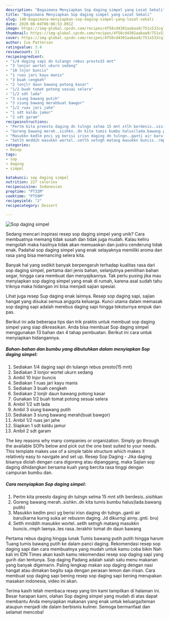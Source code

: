 ```yaml
---
description: "Bagaimana Menyiapkan Sop daging simpel yang Lezat Sekali"
title: "Bagaimana Menyiapkan Sop daging simpel yang Lezat Sekali"
slug: 140-bagaimana-menyiapkan-sop-daging-simpel-yang-lezat-sekali
date: 2020-08-04T06:08:53.891Z
image: https://img-global.cpcdn.com/recipes/4f58cd4301aabaa9/751x532cq70/sop-daging-simpel-foto-resep-utama.jpg
thumbnail: https://img-global.cpcdn.com/recipes/4f58cd4301aabaa9/751x532cq70/sop-daging-simpel-foto-resep-utama.jpg
cover: https://img-global.cpcdn.com/recipes/4f58cd4301aabaa9/751x532cq70/sop-daging-simpel-foto-resep-utama.jpg
author: Iva Patterson
ratingvalue: 3.4
reviewcount: 11
recipeingredient:
- "1/4 daging sapi dn tulangn rebus presto15 mnt"
- "3 lonjor wortel ukurn sedang"
- "10 lnjor buncis"
- "1 ruas jari kayu manis"
- "3 buah cengkeh"
- "2 lonjlr daun bawang potong kasar"
- "1/2 buah tomat potong sesuai selera"
- "1/2 sdt lada"
- "3 siung bawang putih"
- "3 siung bawang merahbuat bawgor"
- "1/2 ruas jari jahe"
- "1 sdt kaldu jamur"
- "2 sdt garam"
recipeinstructions:
- "Pertm kita preesto daging dn tulngn selma 15 mnt stlh berdesis..sisihkan"
- "Goreng bawang merah..sishkn..dn kita tumis bumbu halus(lada.bawang putih)"
- "Masukkn kedlm pnci yg berisi irisn daging dn tulngn..ganti air baru(karna kurng suka air rebusnn daging. Jd dikurngi airny..gnti. bru)"
- "Setlh mnddih masukkn wortel..setlh setngh matang masukkn buncis..rmph laenya..tes rasa..terakhir tomat dn daun bawang"
categories:
- Resep
tags:
- sop
- daging
- simpel

katakunci: sop daging simpel 
nutrition: 227 calories
recipecuisine: Indonesian
preptime: "PT32M"
cooktime: "PT58M"
recipeyield: "2"
recipecategory: Dessert

---
```



![Sop daging simpel](https://img-global.cpcdn.com/recipes/4f58cd4301aabaa9/751x532cq70/sop-daging-simpel-foto-resep-utama.jpg)

Sedang mencari inspirasi resep sop daging simpel yang unik? Cara membuatnya memang tidak susah dan tidak juga mudah. Kalau keliru mengolah maka hasilnya tidak akan memuaskan dan justru cenderung tidak enak. Padahal sop daging simpel yang enak selayaknya memiliki aroma dan rasa yang bisa memancing selera kita.

Banyak hal yang sedikit banyak berpengaruh terhadap kualitas rasa dari sop daging simpel, pertama dari jenis bahan, selanjutnya pemilihan bahan segar, hingga cara membuat dan menyajikannya. Tak perlu pusing jika mau menyiapkan sop daging simpel yang enak di rumah, karena asal sudah tahu triknya maka hidangan ini bisa menjadi sajian spesial.

Lihat juga resep Sup daging enak lainnya. Resep sop daging sapi, sajian hangat yang disukai semua anggota keluarga. Kunci utama dalam memasak sop daging sapi adalah merebus daging sapi hingga teksturnya empuk dan pas.


Berikut ini ada beberapa tips dan trik praktis untuk membuat sop daging simpel yang siap dikreasikan. Anda bisa membuat Sop daging simpel menggunakan 13 bahan dan 4 tahap pembuatan. Berikut ini cara untuk menyiapkan hidangannya.

<!--inarticleads1-->

##### Bahan-bahan dan bumbu yang dibutuhkan dalam menyiapkan Sop daging simpel:

1. Sediakan 1/4 daging sapi dn tulangn rebus presto(15 mnt)
1. Sediakan 3 lonjor wortel ukurn sedang
1. Ambil 10 lnjor buncis
1. Sediakan 1 ruas jari kayu manis
1. Sediakan 3 buah cengkeh
1. Sediakan 2 lonjlr daun bawang potong kasar
1. Gunakan 1/2 buah tomat potong sesuai selera
1. Ambil 1/2 sdt lada
1. Ambil 3 siung bawang putih
1. Sediakan 3 siung bawang merah(buat bawgor)
1. Ambil 1/2 ruas jari jahe
1. Siapkan 1 sdt kaldu jamur
1. Ambil 2 sdt garam


The key reasons why many companies or organization. Simply go through the available SOPs below and pick out the one best suited to your needs. This template makes use of a simple table structure which makes it relatively easy to navigate and set up. Resep Sop Daging - Jika daging bisanya diolah dengan cara digoreng atau dipanggang, maka Sajian sop daging dihidangkan bersama kuah yang bercita rasa tinggi dengan campuran bumbu dan. 

<!--inarticleads2-->

##### Cara menyiapkan Sop daging simpel:

1. Pertm kita preesto daging dn tulngn selma 15 mnt stlh berdesis..sisihkan
1. Goreng bawang merah..sishkn..dn kita tumis bumbu halus(lada.bawang putih)
1. Masukkn kedlm pnci yg berisi irisn daging dn tulngn..ganti air baru(karna kurng suka air rebusnn daging. Jd dikurngi airny..gnti. bru)
1. Setlh mnddih masukkn wortel..setlh setngh matang masukkn buncis..rmph laenya..tes rasa..terakhir tomat dn daun bawang


Pertama rebus daging hingga lunak Tumis bawang putih putih hingga harum Tuang tumis bawang putih ke dalam panci daging. Rekomendasi resep sop daging sapi dan cara membuatnya yang mudah untuk kamu coba bikin Nah kali ini IDN Times akan kasih kamu rekomendasi resep sop daging sapi yang gurih dan tentunya. Sop daging Padang adalah salah satu menu makanan yang banyak digemarin. Paling lengkap makan sop daging dengan nasi hangat atau dimakan begitu saja dengan perasan lemon dan irisan. Cara membuat sop daging sapi bening resep sop daging sapi bening merupakan masakan indonesia, video ini akan. 

Terima kasih telah membaca resep yang tim kami tampilkan di halaman ini. Besar harapan kami, olahan Sop daging simpel yang mudah di atas dapat membantu Anda menyiapkan makanan yang enak untuk keluarga/teman ataupun menjadi ide dalam berbisnis kuliner. Semoga bermanfaat dan selamat mencoba!

